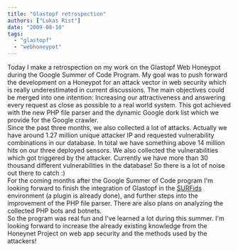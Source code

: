```yaml
---
title: "Glastopf retrospection"
authors: ["Lukas Rist"]
date: "2009-08-10"
tags: 
  - "glastopf"
  - "webhoneypot"
---
```


Today I make a retrospection on my work on the Glastopf Web Honeypot during the Google Summer of Code Program. My goal was to push forward the development on a Honeypot for an attack vector in web security which is really underestimated in current discussions. The main objectives could be merged into one intention: Increasing our attractiveness and answering every request as close as possible to a real world system. This got achieved with the new PHP file parser and the dynamic Google dork list which we provide for the Google crawler.  
Since the past three months, we also collected a lot of attacks. Actually we have around 1.27 million unique attacker IP and requested vulnerability combinations in our database. In total we have something above 14 million hits on our three deployed sensors. We also collected the vulnerabilities which got triggered by the attacker. Currently we have more than 30 thousand different vulnerabilities in the database! So there is a lot of noise out there to catch :)  
For the coming months after the Google Summer of Code program I'm looking forward to finish the integration of Glastopf in the [SURFids](http://ids.surfnet.nl/) environment (a plugin is already done), and further steps into the improvement of the PHP file parser. There are also plans on analyzing the collected PHP bots and botnets.  
So the program was real fun and I've learned a lot during this summer. I'm looking forward to increase the already existing knowledge from the Honeynet Project on web app security and the methods used by the attackers!
